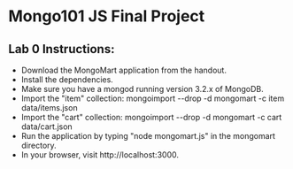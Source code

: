 # Mongo101 JS Final Project

## Lab 0 Instructions:

* Download the MongoMart application from the handout.
* Install the dependencies.
* Make sure you have a mongod running version 3.2.x of MongoDB.
* Import the "item" collection: mongoimport --drop -d mongomart -c item data/items.json
* Import the "cart" collection: mongoimport --drop -d mongomart -c cart data/cart.json
* Run the application by typing "node mongomart.js" in the mongomart directory.
* In your browser, visit http://localhost:3000.